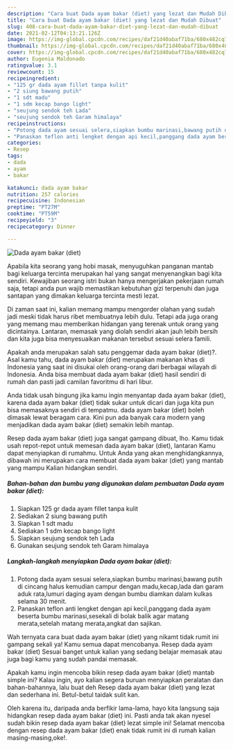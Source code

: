 ```yaml
---
description: "Cara buat Dada ayam bakar (diet) yang lezat dan Mudah Dibuat"
title: "Cara buat Dada ayam bakar (diet) yang lezat dan Mudah Dibuat"
slug: 408-cara-buat-dada-ayam-bakar-diet-yang-lezat-dan-mudah-dibuat
date: 2021-02-12T04:13:21.126Z
image: https://img-global.cpcdn.com/recipes/daf21d40abaf71ba/680x482cq70/dada-ayam-bakar-diet-foto-resep-utama.jpg
thumbnail: https://img-global.cpcdn.com/recipes/daf21d40abaf71ba/680x482cq70/dada-ayam-bakar-diet-foto-resep-utama.jpg
cover: https://img-global.cpcdn.com/recipes/daf21d40abaf71ba/680x482cq70/dada-ayam-bakar-diet-foto-resep-utama.jpg
author: Eugenia Maldonado
ratingvalue: 3.1
reviewcount: 15
recipeingredient:
- "125 gr dada ayam fillet tanpa kulit"
- "2 siung bawang putih"
- "1 sdt madu"
- "1 sdm kecap bango light"
- "seujung sendok teh Lada"
- "seujung sendok teh Garam himalaya"
recipeinstructions:
- "Potong dada ayam sesuai selera,siapkan bumbu marinasi,bawang putih di cincang halus kemudian campur dengan madu,kecap,lada dan garam aduk rata,lumuri daging ayam dengan bumbu diamkan dalam kulkas selama 30 menit."
- "Panaskan teflon anti lengket dengan api kecil,panggang dada ayam beserta bumbu marinasi,sesekali di bolak balik agar matang merata,setelah matang merata,angkat dan sajikan."
categories:
- Resep
tags:
- dada
- ayam
- bakar

katakunci: dada ayam bakar 
nutrition: 257 calories
recipecuisine: Indonesian
preptime: "PT27M"
cooktime: "PT59M"
recipeyield: "3"
recipecategory: Dinner

---
```



![Dada ayam bakar (diet)](https://img-global.cpcdn.com/recipes/daf21d40abaf71ba/680x482cq70/dada-ayam-bakar-diet-foto-resep-utama.jpg)

Apabila kita seorang yang hobi masak, menyuguhkan panganan mantab bagi keluarga tercinta merupakan hal yang sangat menyenangkan bagi kita sendiri. Kewajiban seorang istri bukan hanya mengerjakan pekerjaan rumah saja, tetapi anda pun wajib memastikan kebutuhan gizi terpenuhi dan juga santapan yang dimakan keluarga tercinta mesti lezat.

Di zaman  saat ini, kalian memang mampu mengorder olahan yang sudah jadi meski tidak harus ribet membuatnya lebih dulu. Tetapi ada juga orang yang memang mau memberikan hidangan yang terenak untuk orang yang dicintainya. Lantaran, memasak yang diolah sendiri akan jauh lebih bersih dan kita juga bisa menyesuaikan makanan tersebut sesuai selera famili. 



Apakah anda merupakan salah satu penggemar dada ayam bakar (diet)?. Asal kamu tahu, dada ayam bakar (diet) merupakan makanan khas di Indonesia yang saat ini disukai oleh orang-orang dari berbagai wilayah di Indonesia. Anda bisa membuat dada ayam bakar (diet) hasil sendiri di rumah dan pasti jadi camilan favoritmu di hari libur.

Anda tidak usah bingung jika kamu ingin menyantap dada ayam bakar (diet), karena dada ayam bakar (diet) tidak sukar untuk dicari dan juga kita pun bisa memasaknya sendiri di tempatmu. dada ayam bakar (diet) boleh dimasak lewat beragam cara. Kini pun ada banyak cara modern yang menjadikan dada ayam bakar (diet) semakin lebih mantap.

Resep dada ayam bakar (diet) juga sangat gampang dibuat, lho. Kamu tidak usah repot-repot untuk memesan dada ayam bakar (diet), lantaran Kamu dapat menyiapkan di rumahmu. Untuk Anda yang akan menghidangkannya, dibawah ini merupakan cara membuat dada ayam bakar (diet) yang mantab yang mampu Kalian hidangkan sendiri.

<!--inarticleads1-->

##### Bahan-bahan dan bumbu yang digunakan dalam pembuatan Dada ayam bakar (diet):

1. Siapkan 125 gr dada ayam fillet tanpa kulit
1. Sediakan 2 siung bawang putih
1. Siapkan 1 sdt madu
1. Sediakan 1 sdm kecap bango light
1. Siapkan seujung sendok teh Lada
1. Gunakan seujung sendok teh Garam himalaya




<!--inarticleads2-->

##### Langkah-langkah menyiapkan Dada ayam bakar (diet):

1. Potong dada ayam sesuai selera,siapkan bumbu marinasi,bawang putih di cincang halus kemudian campur dengan madu,kecap,lada dan garam aduk rata,lumuri daging ayam dengan bumbu diamkan dalam kulkas selama 30 menit.
1. Panaskan teflon anti lengket dengan api kecil,panggang dada ayam beserta bumbu marinasi,sesekali di bolak balik agar matang merata,setelah matang merata,angkat dan sajikan.




Wah ternyata cara buat dada ayam bakar (diet) yang nikamt tidak rumit ini gampang sekali ya! Kamu semua dapat mencobanya. Resep dada ayam bakar (diet) Sesuai banget untuk kalian yang sedang belajar memasak atau juga bagi kamu yang sudah pandai memasak.

Apakah kamu ingin mencoba bikin resep dada ayam bakar (diet) mantab simple ini? Kalau ingin, ayo kalian segera buruan menyiapkan peralatan dan bahan-bahannya, lalu buat deh Resep dada ayam bakar (diet) yang lezat dan sederhana ini. Betul-betul taidak sulit kan. 

Oleh karena itu, daripada anda berfikir lama-lama, hayo kita langsung saja hidangkan resep dada ayam bakar (diet) ini. Pasti anda tak akan nyesel sudah bikin resep dada ayam bakar (diet) lezat simple ini! Selamat mencoba dengan resep dada ayam bakar (diet) enak tidak rumit ini di rumah kalian masing-masing,oke!.

